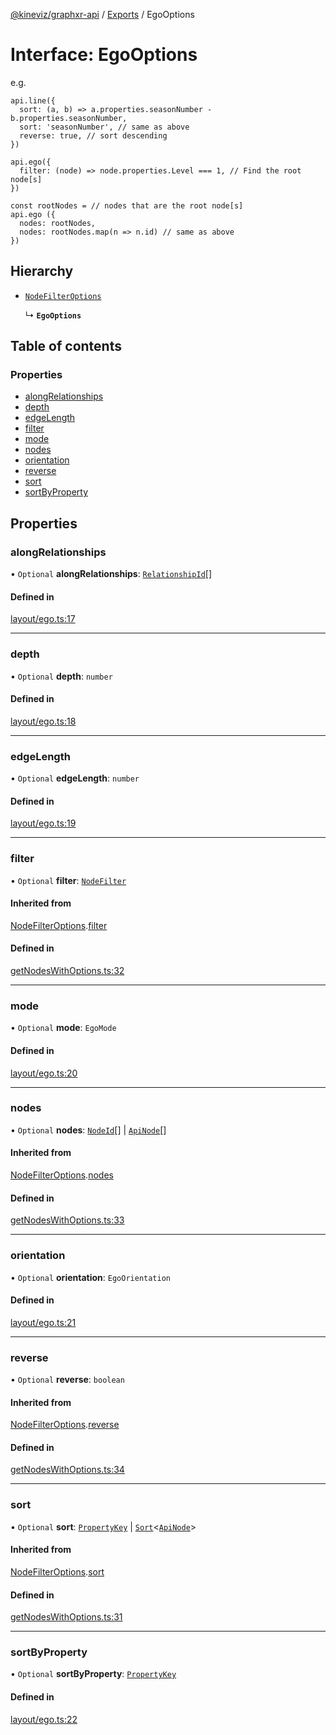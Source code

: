 [@kineviz/graphxr-api](../README.md) / [Exports](../modules.md) / EgoOptions

# Interface: EgoOptions

e.g.

```
api.line({
  sort: (a, b) => a.properties.seasonNumber - b.properties.seasonNumber,
  sort: 'seasonNumber', // same as above
  reverse: true, // sort descending
})

api.ego({
  filter: (node) => node.properties.Level === 1, // Find the root node[s]
})

const rootNodes = // nodes that are the root node[s]
api.ego ({
  nodes: rootNodes,
  nodes: rootNodes.map(n => n.id) // same as above
})
```

## Hierarchy

- [`NodeFilterOptions`](NodeFilterOptions.md)

  ↳ **`EgoOptions`**

## Table of contents

### Properties

- [alongRelationships](EgoOptions.md#alongrelationships)
- [depth](EgoOptions.md#depth)
- [edgeLength](EgoOptions.md#edgelength)
- [filter](EgoOptions.md#filter)
- [mode](EgoOptions.md#mode)
- [nodes](EgoOptions.md#nodes)
- [orientation](EgoOptions.md#orientation)
- [reverse](EgoOptions.md#reverse)
- [sort](EgoOptions.md#sort)
- [sortByProperty](EgoOptions.md#sortbyproperty)

## Properties

### alongRelationships

• `Optional` **alongRelationships**: [`RelationshipId`](../modules.md#relationshipid)[]

#### Defined in

[layout/ego.ts:17](https://bitbucket.org/kineviz/graphxr-api/src/3b69512/src/layout/ego.ts#lines-17)

___

### depth

• `Optional` **depth**: `number`

#### Defined in

[layout/ego.ts:18](https://bitbucket.org/kineviz/graphxr-api/src/3b69512/src/layout/ego.ts#lines-18)

___

### edgeLength

• `Optional` **edgeLength**: `number`

#### Defined in

[layout/ego.ts:19](https://bitbucket.org/kineviz/graphxr-api/src/3b69512/src/layout/ego.ts#lines-19)

___

### filter

• `Optional` **filter**: [`NodeFilter`](../modules.md#nodefilter)

#### Inherited from

[NodeFilterOptions](NodeFilterOptions.md).[filter](NodeFilterOptions.md#filter)

#### Defined in

[getNodesWithOptions.ts:32](https://bitbucket.org/kineviz/graphxr-api/src/3b69512/src/getNodesWithOptions.ts#lines-32)

___

### mode

• `Optional` **mode**: `EgoMode`

#### Defined in

[layout/ego.ts:20](https://bitbucket.org/kineviz/graphxr-api/src/3b69512/src/layout/ego.ts#lines-20)

___

### nodes

• `Optional` **nodes**: [`NodeId`](../modules.md#nodeid)[] \| [`ApiNode`](../classes/ApiNode.md)[]

#### Inherited from

[NodeFilterOptions](NodeFilterOptions.md).[nodes](NodeFilterOptions.md#nodes)

#### Defined in

[getNodesWithOptions.ts:33](https://bitbucket.org/kineviz/graphxr-api/src/3b69512/src/getNodesWithOptions.ts#lines-33)

___

### orientation

• `Optional` **orientation**: `EgoOrientation`

#### Defined in

[layout/ego.ts:21](https://bitbucket.org/kineviz/graphxr-api/src/3b69512/src/layout/ego.ts#lines-21)

___

### reverse

• `Optional` **reverse**: `boolean`

#### Inherited from

[NodeFilterOptions](NodeFilterOptions.md).[reverse](NodeFilterOptions.md#reverse)

#### Defined in

[getNodesWithOptions.ts:34](https://bitbucket.org/kineviz/graphxr-api/src/3b69512/src/getNodesWithOptions.ts#lines-34)

___

### sort

• `Optional` **sort**: [`PropertyKey`](../modules.md#propertykey) \| [`Sort`](../modules.md#sort)<[`ApiNode`](../classes/ApiNode.md)\>

#### Inherited from

[NodeFilterOptions](NodeFilterOptions.md).[sort](NodeFilterOptions.md#sort)

#### Defined in

[getNodesWithOptions.ts:31](https://bitbucket.org/kineviz/graphxr-api/src/3b69512/src/getNodesWithOptions.ts#lines-31)

___

### sortByProperty

• `Optional` **sortByProperty**: [`PropertyKey`](../modules.md#propertykey)

#### Defined in

[layout/ego.ts:22](https://bitbucket.org/kineviz/graphxr-api/src/3b69512/src/layout/ego.ts#lines-22)
